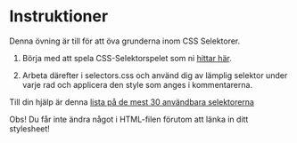 # Instruktioner

Denna övning är till för att öva grunderna inom CSS Selektorer.

1. Börja med att spela CSS-Selektorspelet som ni [hittar här](https://zocom-christoffer-wallenberg.github.io/css-selector-game/).

2. Arbeta därefter i selectors.css och använd dig av lämplig selektor under varje rad och applicera den style som anges i kommentarerna.

Till din hjälp är denna [lista på de mest 30 användbara selektorerna](https://code.tutsplus.com/tutorials/the-30-css-selectors-you-must-memorize--net-16048)

Obs! Du får inte ändra något i HTML-filen förutom att länka in ditt stylesheet!
